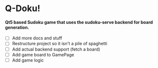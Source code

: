 # Q-Doku!
#### Qt5 based Sudoku game that uses the sudoku-serve backend for board generation.


- [ ] Add more docs and stuff
- [ ] Restructure project so it isn't a pile of spaghetti
- [ ] Add actual backend support (fetch a board)
- [ ] Add game board to GamePage
- [ ] Add game logic
